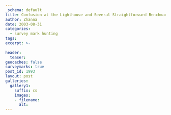 ```yaml
---
_schema: default
title: Confusion at the Lighthouse and Several Straightforward Benchmark Recoveries
author: Zhanna
date: 2003-08-31
categories:
  - survey mark hunting
tags:
excerpt: >- 
  
header:
  teaser:
geocaches: false
surveymarks: true
post_id: 1993
layout: post  
galleries:
  gallery1:
    suffix: cs 
    images:
    - filename:
      alt:                                   
---
```


